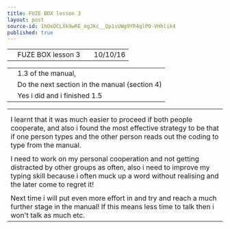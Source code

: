 ```yaml
---
title: FUZE BOX lesson 3
layout: post
source-id: 1hOeDCLXk9wRE_mgJKc__Qp1sUWg9YR4qlPO-VHhlik4
published: true
---
```

<table>
  <tr>
    <td></td>
    <td>FUZE BOX lesson 3</td>
    <td></td>
    <td>10/10/16</td>
  </tr>
</table>


<table>
  <tr>
    <td></td>
    <td>1.3 of the manual, </td>
  </tr>
  <tr>
    <td></td>
    <td>Do the next section in the manual (section 4)</td>
  </tr>
  <tr>
    <td></td>
    <td>Yes i did and i finished 1.5</td>
  </tr>
</table>


<table>
  <tr>
    <td></td>
  </tr>
  <tr>
    <td></td>
  </tr>
  <tr>
    <td>I learnt that it was much easier to proceed if both people cooperate, and also i found the most effective strategy to be that if one person types and the other person reads out the coding to type from the manual.</td>
  </tr>
  <tr>
    <td></td>
  </tr>
  <tr>
    <td>I need to work on my personal cooperation and not getting distracted by other groups as often, also i need to improve my typing skill because i often muck up a word without realising and the later come to regret it!</td>
  </tr>
  <tr>
    <td></td>
  </tr>
  <tr>
    <td>Next time i will put even more effort in and try and reach a much further stage in the manual! If this means less time to talk then i won't talk as much etc.</td>
  </tr>
</table>


